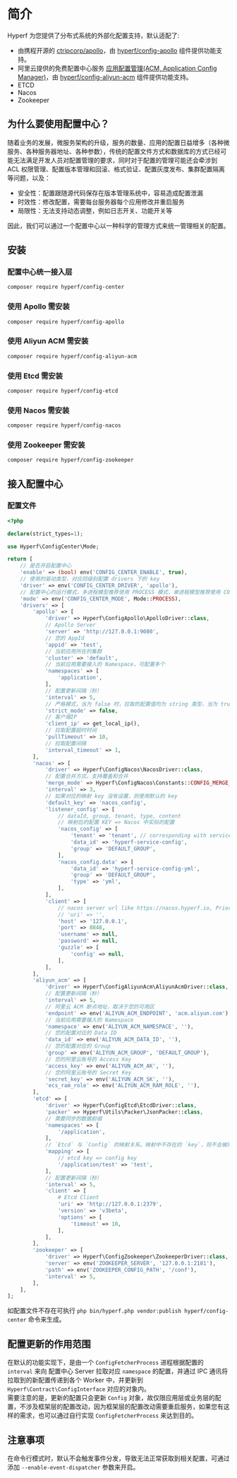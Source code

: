 # 简介

Hyperf 为您提供了分布式系统的外部化配置支持，默认适配了:

- 由携程开源的 [ctripcorp/apollo](https://github.com/ctripcorp/apollo)，由 [hyperf/config-apollo](https://github.com/hyperf/config-apollo) 组件提供功能支持。
- 阿里云提供的免费配置中心服务 [应用配置管理(ACM, Application Config Manager)](https://help.aliyun.com/product/59604.html)，由 [hyperf/config-aliyun-acm](https://github.com/hyperf/config-aliyun-acm) 组件提供功能支持。
- ETCD
- Nacos
- Zookeeper

## 为什么要使用配置中心？

随着业务的发展，微服务架构的升级，服务的数量、应用的配置日益增多（各种微服务、各种服务器地址、各种参数），传统的配置文件方式和数据库的方式已经可能无法满足开发人员对配置管理的要求，同时对于配置的管理可能还会牵涉到 ACL 权限管理、配置版本管理和回滚、格式验证、配置灰度发布、集群配置隔离等问题，以及：

- 安全性：配置跟随源代码保存在版本管理系统中，容易造成配置泄漏
- 时效性：修改配置，需要每台服务器每个应用修改并重启服务
- 局限性：无法支持动态调整，例如日志开关、功能开关等   

因此，我们可以通过一个配置中心以一种科学的管理方式来统一管理相关的配置。

## 安装

### 配置中心统一接入层

```bash
composer require hyperf/config-center
```

### 使用 Apollo 需安装

```bash
composer require hyperf/config-apollo
```

### 使用 Aliyun ACM 需安装

```bash
composer require hyperf/config-aliyun-acm
```

### 使用 Etcd 需安装

```bash
composer require hyperf/config-etcd
```

### 使用 Nacos 需安装

```bash
composer require hyperf/config-nacos
```

### 使用 Zookeeper 需安装

```bash
composer require hyperf/config-zookeeper
```

## 接入配置中心

### 配置文件

```php
<?php

declare(strict_types=1);

use Hyperf\ConfigCenter\Mode;

return [
    // 是否开启配置中心
    'enable' => (bool) env('CONFIG_CENTER_ENABLE', true),
    // 使用的驱动类型，对应同级别配置 drivers 下的 key
    'driver' => env('CONFIG_CENTER_DRIVER', 'apollo'),
    // 配置中心的运行模式，多进程模型推荐使用 PROCESS 模式，单进程模型推荐使用 COROUTINE 模式
    'mode' => env('CONFIG_CENTER_MODE', Mode::PROCESS),
    'drivers' => [
        'apollo' => [
            'driver' => Hyperf\ConfigApollo\ApolloDriver::class,
            // Apollo Server
            'server' => 'http://127.0.0.1:9080',
            // 您的 AppId
            'appid' => 'test',
            // 当前应用所在的集群
            'cluster' => 'default',
            // 当前应用需要接入的 Namespace，可配置多个
            'namespaces' => [
                'application',
            ],
            // 配置更新间隔（秒）
            'interval' => 5,
            // 严格模式，当为 false 时，拉取的配置值均为 string 类型，当为 true 时，拉取的配置值会转化为原配置值的数据类型
            'strict_mode' => false,
            // 客户端IP
            'client_ip' => get_local_ip(),
            // 拉取配置超时时间
            'pullTimeout' => 10,
            // 拉取配置间隔
            'interval_timeout' => 1,
        ],
        'nacos' => [
            'driver' => Hyperf\ConfigNacos\NacosDriver::class,
            // 配置合并方式，支持覆盖和合并
            'merge_mode' => Hyperf\ConfigNacos\Constants::CONFIG_MERGE_OVERWRITE,
            'interval' => 3,
            // 如果对应的映射 key 没有设置，则使用默认的 key
            'default_key' => 'nacos_config',
            'listener_config' => [
                // dataId, group, tenant, type, content
                // 映射后的配置 KEY => Nacos 中实际的配置
                'nacos_config' => [
                    'tenant' => 'tenant', // corresponding with service.namespaceId
                    'data_id' => 'hyperf-service-config',
                    'group' => 'DEFAULT_GROUP',
                ],
                'nacos_config.data' => [
                    'data_id' => 'hyperf-service-config-yml',
                    'group' => 'DEFAULT_GROUP',
                    'type' => 'yml',
                ],
            ],
            'client' => [
                // nacos server url like https://nacos.hyperf.io, Priority is higher than host:port
                // 'uri' => '',
                'host' => '127.0.0.1',
                'port' => 8848,
                'username' => null,
                'password' => null,
                'guzzle' => [
                    'config' => null,
                ],
            ],
        ],
        'aliyun_acm' => [
            'driver' => Hyperf\ConfigAliyunAcm\AliyunAcmDriver::class,
            // 配置更新间隔（秒）
            'interval' => 5,
            // 阿里云 ACM 断点地址，取决于您的可用区
            'endpoint' => env('ALIYUN_ACM_ENDPOINT', 'acm.aliyun.com'),
            // 当前应用需要接入的 Namespace
            'namespace' => env('ALIYUN_ACM_NAMESPACE', ''),
            // 您的配置对应的 Data ID
            'data_id' => env('ALIYUN_ACM_DATA_ID', ''),
            // 您的配置对应的 Group
            'group' => env('ALIYUN_ACM_GROUP', 'DEFAULT_GROUP'),
            // 您的阿里云账号的 Access Key
            'access_key' => env('ALIYUN_ACM_AK', ''),
            // 您的阿里云账号的 Secret Key
            'secret_key' => env('ALIYUN_ACM_SK', ''),
            'ecs_ram_role' => env('ALIYUN_ACM_RAM_ROLE', ''),
        ],
        'etcd' => [
            'driver' => Hyperf\ConfigEtcd\EtcdDriver::class,
            'packer' => Hyperf\Utils\Packer\JsonPacker::class,
            // 需要同步的数据前缀
            'namespaces' => [
                '/application',
            ],
            // `Etcd` 与 `Config` 的映射关系。映射中不存在的 `key`，则不会被同步到 `Config` 中
            'mapping' => [
                // etcd key => config key
                '/application/test' => 'test',
            ],
            // 配置更新间隔（秒）
            'interval' => 5,
            'client' => [
                # Etcd Client
                'uri' => 'http://127.0.0.1:2379',
                'version' => 'v3beta',
                'options' => [
                    'timeout' => 10,
                ],
            ],
        ],
        'zookeeper' => [
            'driver' => Hyperf\ConfigZookeeper\ZookeeperDriver::class,
            'server' => env('ZOOKEEPER_SERVER', '127.0.0.1:2181'),
            'path' => env('ZOOKEEPER_CONFIG_PATH', '/conf'),
            'interval' => 5,
        ],
    ],
];
```

如配置文件不存在可执行 `php bin/hyperf.php vendor:publish hyperf/config-center` 命令来生成。


## 配置更新的作用范围

在默认的功能实现下，是由一个 `ConfigFetcherProcess` 进程根据配置的 `interval` 来向 配置中心 Server 拉取对应 `namespace` 的配置，并通过 IPC 通讯将拉取到的新配置传递到各个 Worker 中，并更新到 `Hyperf\Contract\ConfigInterface` 对应的对象内。   
需要注意的是，更新的配置只会更新 `Config` 对象，故仅限应用层或业务层的配置，不涉及框架层的配置改动，因为框架层的配置改动需要重启服务，如果您有这样的需求，也可以通过自行实现 `ConfigFetcherProcess` 来达到目的。

## 注意事项

在命令行模式时，默认不会触发事件分发，导致无法正常获取到相关配置，可通过添加 `--enable-event-dispatcher` 参数来开启。
